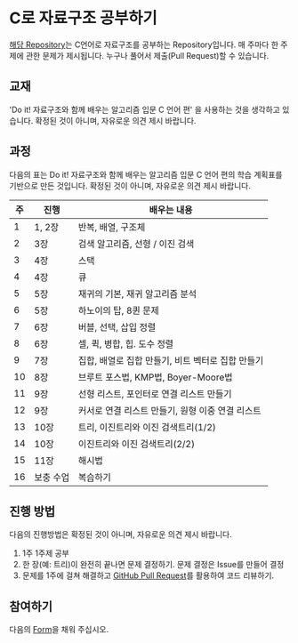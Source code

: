 # C로 자료구조 공부하기

[해당 Repository](https://github.com/mansukim1125/c-data-structure-study)는 C언어로 자료구조를 공부하는 Repository입니다. 매 주마다 한 주제에 관한 문제가 제시됩니다. 누구나 풀어서 제출(Pull Request)할 수 있습니다.

## 교재

'Do it! 자료구조와 함께 배우는 알고리즘 입문 C 언어 편' 을 사용하는 것을 생각하고 있습니다. 확정된 것이 아니며, 자유로운 의견 제시 바랍니다.

## 과정

다음의 표는 Do it! 자료구조와 함께 배우는 알고리즘 입문 C 언어 편의 학습 계획표를 기반으로 만든 것입니다. 확정된 것이 아니며, 자유로운 의견 제시 바랍니다.

| 주   | 진행      | 배우는 내용                                       |
| ---- | --------- | ------------------------------------------------- |
| 1    | 1, 2장    | 반복, 배열, 구조체                                |
| 2    | 3장       | 검색 알고리즘, 선형 / 이진 검색                   |
| 3    | 4장       | 스택                                              |
| 4    | 4장       | 큐                                                |
| 5    | 5장       | 재귀의 기본, 재귀 알고리즘 분석                   |
| 6    | 5장       | 하노이의 탑, 8퀸 문제                             |
| 7    | 6장       | 버블, 선택, 삽입 정렬                             |
| 8    | 6장       | 셀, 퀵, 병합, 힙. 도수 정렬                       |
| 9    | 7장       | 집합, 배열로 집합 만들기, 비트 벡터로 집합 만들기 |
| 10   | 8장       | 브루트 포스법, KMP법, Boyer-Moore법               |
| 11   | 9장       | 선형 리스트, 포인터로 연결 리스트 만들기          |
| 12   | 9장       | 커서로 연결 리스트 만들기, 원형 이중 연결 리스트  |
| 13   | 10장      | 트리, 이진트리와 이진 검색트리(1/2)               |
| 14   | 10장      | 이진트리와 이진 검색트리(2/2)                     |
| 15   | 11장      | 해시법                                            |
| 16   | 보충 수업 | 복습하기                                          |

## 진행 방법

다음의 진행방법은 확정된 것이 아니며, 자유로운 의견 제시 바랍니다.

1. 1주 1주제 공부
2. 한 장(예: 트리)이 완전히 끝나면 문제 결정하기. 문제 결정은 Issue를 만들어 결정
3. 문제를 1주에 걸쳐 해결하고 [GitHub Pull Request](https://mansukim1125.github.io/2020/06/20/code-review-guide-for-github.html)를 활용하여 코드 리뷰하기.

## 참여하기

다음의 [Form](https://forms.gle/947NQ943kvnMEMEWA)을 채워 주십시오.
